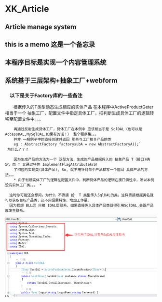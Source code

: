 # XK_Article
##  Article manage system
##  this is a memo 这是一个备忘录
##          本程序目标是实现一个内容管理系统
##        系统基于三层架构+抽象工厂+webform
        
###     以下是关于Factory库的一些备注
        根据传入的T类型动态生成相应的实体产品
        在本程序中ActiveProductGeter相当于一个 抽象工厂，配置文件中指定具体工厂，把判断生成具体工厂的逻辑转移至配置文件中。。。
   
        再通过反射生成具体工厂，具体工厂在本例中 应该相当于是 SqlDAL（也可以是AccessDAL,MySqlDAL,如果有的话！） 整个程序集。。。  
        并非 一般例子中的直接创建并返回 那些与工厂相关产品的类  
        eg : AbstractFactory factorysubA = new AbstractFactoryA();`
     为什么？？？
    
        因为生成产品的方法为一个 泛型方法，生成的产品根据传入的 抽象产品 T（接口)确定，而 T 又通过特性 ImplementFlagAttribute标记  
        了相应的实现类(具体产品), So, 就不用针对每个产品都写一个返回 具体产品的方法。。。
        * 由于判断实体工厂的逻辑在配置文件中，判断具体产品的逻辑在接口特性中，所以本例没有实体工厂类。。。 *
        
      这时你可能还会想问，为什么 不直接 给  T 类型传入SqlDAL的类，这样直接根据类名就可以获取目标产品类，还不用设置特性，增加工作量。  
      因为我想 BLL层 只根 IDAL层联系，如果直接传入具体产品类就得引用SqlDAL,会跟产品库发生联系。
 ![image](http://github.com/WildChocolate/XK_Article/raw/master/ScreenShot/BLL&IDAL.png)
      
